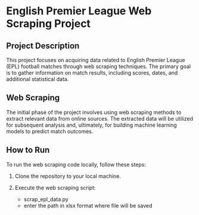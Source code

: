 # English Premier League Web Scraping Project

## Project Description

This project focuses on acquiring data related to English Premier League (EPL) football matches through web scraping techniques. The primary goal is to gather information on match results, including scores, dates, and additional statistical data.

## Web Scraping

The initial phase of the project involves using web scraping methods to extract relevant data from online sources. The extracted data will be utilized for subsequent analysis and, ultimately, for building machine learning models to predict match outcomes.

## How to Run

To run the web scraping code locally, follow these steps:

1. Clone the repository to your local machine.

2. Execute the web scraping script:
    - scrap_epl_data.py
     - enter the path in xlsx format where file will be saved

